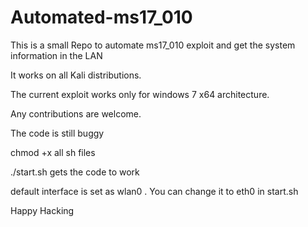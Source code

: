 # Automated-ms17_010

This is a small Repo to automate ms17_010 exploit and get the system information in the LAN

It works on all Kali distributions.

The current exploit works only for windows 7 x64 architecture.

Any contributions are welcome.

The code is still buggy

chmod +x all sh files

./start.sh gets the code to work

default interface is set as wlan0 . You can change it to eth0 in start.sh

Happy Hacking
